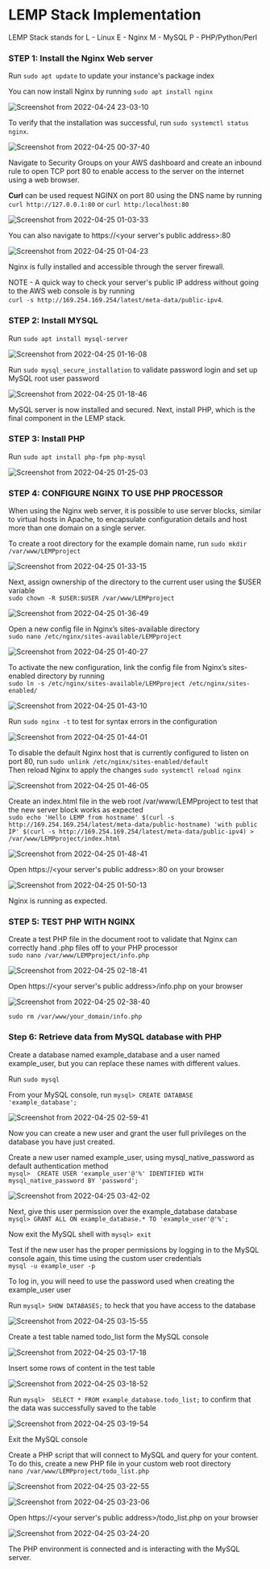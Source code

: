 # LEMP Stack Implementation

LEMP Stack stands for 
L - Linux E - Nginx M - MySQL P - PHP/Python/Perl <br/>


### STEP 1: Install the Nginx Web server

Run `sudo apt update` to update your instance's package index

You can now install Nginx by running `sudo apt install nginx`

![Screenshot from 2022-04-24 23-03-10](https://user-images.githubusercontent.com/34113547/165006334-48fb9e61-2e08-4f0e-902d-638cff3444d5.png)

To verify that the installation was successful, run `sudo systemctl status nginx`. 

![Screenshot from 2022-04-25 00-37-40](https://user-images.githubusercontent.com/34113547/165006498-7736a666-98d4-4d92-9f9a-303653c1d073.png)

Navigate to Security Groups on your AWS dashboard and create an inbound rule to open TCP port 80 to enable access to the server on the internet using a web browser.

**Curl** can be used request NGINX on port 80 using the DNS name by running `curl http://127.0.0.1:80` or `curl http:/localhost:80`

![Screenshot from 2022-04-25 01-03-33](https://user-images.githubusercontent.com/34113547/165006524-df1bdafd-ef9b-42b0-87e1-cc223466526e.png)

You can also navigate to https://<your server's public address>:80

![Screenshot from 2022-04-25 01-04-23](https://user-images.githubusercontent.com/34113547/165006574-5f90c01a-39e4-4e94-a225-db005ee4bf19.png)

Nginx is fully installed and accessible through the server firewall.

NOTE - A quick way to check your server's public IP address without going to the AWS web console is by running <br>
`curl -s http://169.254.169.254/latest/meta-data/public-ipv4`.


### STEP 2: Install MYSQL

Run `sudo apt install mysql-server`

![Screenshot from 2022-04-25 01-16-08](https://user-images.githubusercontent.com/34113547/165006604-f116eff0-7420-4d76-a1d0-735c14432a63.png)

Run `sudo mysql_secure_installation` to validate password login and set up MySQL root user password

![Screenshot from 2022-04-25 01-18-46](https://user-images.githubusercontent.com/34113547/165006624-db97676b-c47a-470e-b6f8-81b2680fc826.png)

MySQL server is now installed and secured. Next, install PHP, which is the final component in the LEMP stack.


### STEP 3: Install PHP

Run `sudo apt install php-fpm php-mysql`

![Screenshot from 2022-04-25 01-25-03](https://user-images.githubusercontent.com/34113547/165006649-e98c26e8-ed8b-470f-8a77-a6d62e758439.png)

### STEP 4: CONFIGURE NGINX TO USE PHP PROCESSOR

When using the Nginx web server, it is possible to use server blocks, similar to virtual hosts in Apache, to encapsulate configuration details and host more than one domain on a single server. 


To create a root directory for the example domain name, run `sudo mkdir /var/www/LEMPproject`

![Screenshot from 2022-04-25 01-33-15](https://user-images.githubusercontent.com/34113547/165006685-c2c52919-d19a-48e4-a5c2-928e450d5be1.png)

Next, assign ownership of the directory to the current user using the $USER variable <br>
`sudo chown -R $USER:$USER /var/www/LEMPproject`

![Screenshot from 2022-04-25 01-36-49](https://user-images.githubusercontent.com/34113547/165006717-25950836-cbc6-47cd-a092-4e7a7552b179.png)

Open a new config file in Nginx’s sites-available directory <br>
`sudo nano /etc/nginx/sites-available/LEMPproject`

![Screenshot from 2022-04-25 01-40-27](https://user-images.githubusercontent.com/34113547/165006728-33d8e3a8-b629-4581-97d4-f575093ac5fb.png)

To activate the new configuration, link the config file from Nginx’s sites-enabled directory by running <br>
`sudo ln -s /etc/nginx/sites-available/LEMPproject /etc/nginx/sites-enabled/`

![Screenshot from 2022-04-25 01-43-10](https://user-images.githubusercontent.com/34113547/165006753-a9a629b1-3ccc-4ce5-9c8c-7bf5f568d5b7.png)

Run `sudo nginx -t` to test for syntax errors in the configuration

![Screenshot from 2022-04-25 01-44-01](https://user-images.githubusercontent.com/34113547/165006806-6c2460a1-e4a4-4ae7-8cde-667c242b3277.png)

To disable the default Nginx host that is currently configured to listen on port 80, run `sudo unlink /etc/nginx/sites-enabled/default` <br>
Then reload Nginx to apply the changes `sudo systemctl reload nginx`

![Screenshot from 2022-04-25 01-46-05](https://user-images.githubusercontent.com/34113547/165006844-28963d90-171e-4596-8a2d-d4875927f1c6.png)

Create an index.html file in the web root /var/www/LEMPproject to test that the new server block works as expected <br>
`sudo echo 'Hello LEMP from hostname' $(curl -s http://169.254.169.254/latest/meta-data/public-hostname) 'with public IP' $(curl -s http://169.254.169.254/latest/meta-data/public-ipv4) > /var/www/LEMPproject/index.html`

![Screenshot from 2022-04-25 01-48-41](https://user-images.githubusercontent.com/34113547/165006925-47deefd1-0731-4693-9973-5ad1b62bb250.png)

Open https://<your server's public address>:80 on your browser

![Screenshot from 2022-04-25 01-50-13](https://user-images.githubusercontent.com/34113547/165006964-294c1d39-e6c9-42d6-90de-bda28b0bea68.png)

Nginx is running as expected.

### STEP 5: TEST PHP WITH NGINX

Create a test PHP file in the document root to validate that Nginx can correctly hand .php files off to your PHP processor <br>
`sudo nano /var/www/LEMPproject/info.php`

![Screenshot from 2022-04-25 02-18-41](https://user-images.githubusercontent.com/34113547/165006988-f946cff7-34ec-40d3-9b5d-bfdb08317ae3.png)

Open https://<your server's public address>/info.php on your browser

![Screenshot from 2022-04-25 02-38-40](https://user-images.githubusercontent.com/34113547/165007092-8eddb7ef-e6e4-43d1-9ee8-4c37bfed119b.png)

`sudo rm /var/www/your_domain/info.php`

### Step 6: Retrieve data from MySQL database with PHP

Create a database named example_database and a user named example_user, but you can replace these names with different values.

Run `sudo mysql`

From your MySQL console, run `mysql> CREATE DATABASE 'example_database';`

![Screenshot from 2022-04-25 02-59-41](https://user-images.githubusercontent.com/34113547/165007138-4266c42d-f905-4d1d-b9b9-bff7e65fdd1f.png)

Now you can create a new user and grant the user full privileges on the database you have just created.

Create a new user named example_user, using mysql_native_password as default authentication method <br>
`mysql>  CREATE USER 'example_user'@'%' IDENTIFIED WITH mysql_native_password BY 'password';`

![Screenshot from 2022-04-25 03-42-02](https://user-images.githubusercontent.com/34113547/165007404-a00bd084-46e9-42a0-86c1-cceac55b3f04.png)

Next, give this user permission over the example_database database <br>
`mysql> GRANT ALL ON example_database.* TO 'example_user'@'%';`

Now exit the MySQL shell with `mysql> exit`

Test if the new user has the proper permissions by logging in to the MySQL console again, this time using the custom user credentials <br>
`mysql -u example_user -p`

To log in, you will need to use the password used when creating the example_user user 

Run `mysql> SHOW DATABASES;` to heck that you have access to the database

![Screenshot from 2022-04-25 03-15-55](https://user-images.githubusercontent.com/34113547/165007946-86f2387d-db5e-48c8-b80f-e54606287052.png)

Create a test table named todo_list form the MySQL console

![Screenshot from 2022-04-25 03-17-18](https://user-images.githubusercontent.com/34113547/165008077-54c84997-e489-4091-b2f0-5ba04ae52dcc.png)

Insert some rows of content in the test table

![Screenshot from 2022-04-25 03-18-52](https://user-images.githubusercontent.com/34113547/165008119-03512908-f5f6-43b4-b8ad-3b4298ce9062.png)

Run `mysql>  SELECT * FROM example_database.todo_list;` to confirm that the data was successfully saved to the table

![Screenshot from 2022-04-25 03-19-54](https://user-images.githubusercontent.com/34113547/165008150-ef1ff3ab-144f-44aa-a475-d3b27f8de18e.png)

Exit the MySQL console

Create a PHP script that will connect to MySQL and query for your content. To do this, create a new PHP file in your custom web root directory <br>
`nano /var/www/LEMPproject/todo_list.php`

![Screenshot from 2022-04-25 03-22-55](https://user-images.githubusercontent.com/34113547/165008177-263cf4a7-c7ea-405a-948c-8b597c2129ab.png)

![Screenshot from 2022-04-25 03-23-06](https://user-images.githubusercontent.com/34113547/165008228-f766c9c9-e524-473e-a765-73cfa7945e20.png)

Open https://<your server's public address>/todo_list.php on your browser

![Screenshot from 2022-04-25 03-24-20](https://user-images.githubusercontent.com/34113547/165008260-0e24c054-4cea-4c0c-ae08-11b19b38fca7.png)

The PHP environment is connected and is interacting with the MySQL server.
